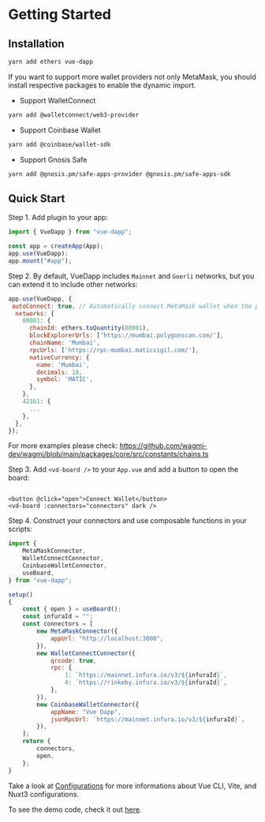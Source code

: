 # Getting Started

## Installation

```bash
yarn add ethers vue-dapp
```

If you want to support more wallet providers not only MetaMask, you should install respective packages to enable the dynamic import.

- Support WalletConnect
```bash
yarn add @walletconnect/web3-provider
```

- Support Coinbase Wallet
```bash
yarn add @coinbase/wallet-sdk
```

- Support Gnosis Safe
```bash
yarn add @gnosis.pm/safe-apps-provider @gnosis.pm/safe-apps-sdk
```

## Quick Start

Step 1. Add plugin to your app:

```javascript
import { VueDapp } from "vue-dapp";

const app = createApp(App);
app.use(VueDapp);
app.mount("#app");
```

Step 2. By default, VueDapp includes `Mainnet` and `Goerli` networks, but you can extend it to include other networks:

```javascript
app.use(VueDapp, {
 autoConnect: true, // Automatically connect MetaMask wallet when the page is loaded
  networks: {
    80001: {
      chainId: ethers.toQuantity(80001),
      blockExplorerUrls: ['https://mumbai.polygonscan.com/'],
      chainName: 'Mumbai',
      rpcUrls: ['https://rpc-mumbai.maticvigil.com/'],
      nativeCurrency: {
        name: 'Mumbai',
        decimals: 18,
        symbol: 'MATIC',
      },
    },
    42161: {
      ...
    },
  },
});

```

For more examples please check:
https://github.com/wagmi-dev/wagmi/blob/main/packages/core/src/constants/chains.ts

Step 3. Add `<vd-board />` to your `App.vue` and add a button to open the board:

```vue

<button @click="open">Connect Wallet</button>
<vd-board :connectors="connectors" dark />
```

Step 4. Construct your connectors and use composable functions in your scripts:

```js
import {
    MetaMaskConnector,
    WalletConnectConnector,
    CoinbaseWalletConnector,
    useBoard,
} from "vue-dapp";

setup()
{
    const { open } = useBoard();
    const infuraId = "";
    const connectors = [
        new MetaMaskConnector({
            appUrl: "http://localhost:3000",
        }),
        new WalletConnectConnector({
            qrcode: true,
            rpc: {
                1: `https://mainnet.infura.io/v3/${infuraId}`,
                4: `https://rinkeby.infura.io/v3/${infuraId}`,
            },
        }),
        new CoinbaseWalletConnector({
            appName: "Vue Dapp",
            jsonRpcUrl: `https://mainnet.infura.io/v3/${infuraId}`,
        }),
    ];
    return {
        connectors,
        open,
    };
}
```

Take a look at [Configurations](https://vue-dapp-docs.netlify.app/configurations) for more informations about Vue CLI,
Vite, and Nuxt3 configurations.

To see the demo code, check it out [here](https://github.com/vu3th/vue-dapp/blob/main/demo/src/App.vue).
